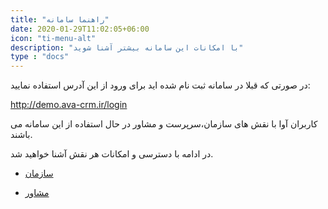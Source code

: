 ```yaml
---
title: "راهنما سامانه"
date: 2020-01-29T11:02:05+06:00
icon: "ti-menu-alt"
description: "با امکانات این سامانه بیشتر آشنا شوید"
type : "docs"
---
```



در صورتی که قبلا در سامانه ثبت نام شده اید برای ورود از این آدرس استفاده نمایید:


http://demo.ava-crm.ir/login

کاربران آوا با نقش های سازمان،سرپرست و مشاور در حال استفاده از این سامانه می باشند.

در ادامه با دسترسی و امکانات هر نقش آشنا خواهید شد. 
 
 
* [سازمان](organizer)

* [مشاور](advicer)







